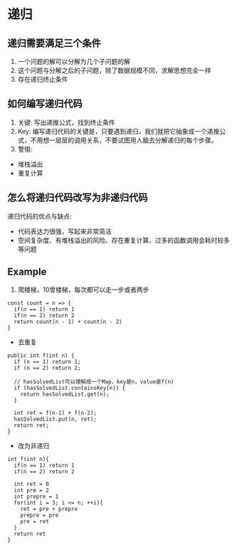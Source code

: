 # 递归
## 递归需要满足三个条件
1. 一个问题的解可以分解为几个子问题的解
2. 这个问题与分解之后的子问题，除了数据规模不同，求解思想完全一样
3. 存在递归终止条件

## 如何编写递归代码
1. 关键: 写出递推公式，找到终止条件
2. Key: 编写递归代码的关键是，只要遇到递归，我们就把它抽象成一个递推公式，不用想一层层的调用关系，不要试图用人脑去分解递归的每个步骤。
3. 警惕:
- 堆栈溢出
- 重复计算

## 怎么将递归代码改写为非递归代码
递归代码的优点与缺点:
- 代码表达力很强，写起来非常简洁
- 空间复杂度、有堆栈溢出的风险、存在重复计算、过多的函数调用会耗时较多等问题

## Example
1. 爬楼梯，10曾楼梯，每次都可以走一步或者两步
```
const count = n => {
  if(n == 1) return 1
  if(n == 2) return 2
  return count(n - 1) + count(n - 2)
}
```
- 去重复
```
public int f(int n) {
  if (n == 1) return 1;
  if (n == 2) return 2;
  
  // hasSolvedList可以理解成一个Map，key是n，value是f(n)
  if (hasSolvedList.containsKey(n)) {
    return hasSolvedList.get(n);
  }
  
  int ret = f(n-1) + f(n-2);
  hasSolvedList.put(n, ret);
  return ret;
}
```
- 改为非递归
```
int f(int n){
  if(n == 1) return 1
  if(n == 2) return 2
  
  int ret = 0
  int pre = 2
  int prepre = 1
  for(int i = 3; i <= n; ++i){
    ret = pre + prepre
    prepre = pre
    pre = ret
  }
  return ret
}
```
